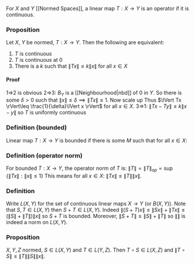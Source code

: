For $X$ and $Y$ [[Normed Spaces]], a linear map $T:X\to Y$ is an operator if it is continuous.
### Proposition
Let $X$, $Y$ be normed, $T:X\to Y$. Then the following are equivalent:
1. $T$ is continuous
2. $T$ is continuous at $0$
3. There is a $k$ such that $\lVert Tx \rVert\leq k\lVert x \rVert$ for all $x \in X$
#### Proof
1=>2 is obvious
2=>3:
$B_{Y}$ is a [[Neighbourhood|nbd]] of 0 in $Y$.
So there is some $\delta>0$ such that $\lVert x \rVert\leq\delta\implies \lVert Tx \rVert\leq 1$.
Now scale up
Thus $\lVert Tx \rVert\leq \frac{1}{\delta}\lVert x \rVert$ for all $x \in X$.
3=>1: $\lVert Tx-Ty \rVert\leq k\lVert x-y \rVert$ so $T$ is uniformly continuous

### Definition (bounded)
Linear map $T:X\to Y$ is bounded if there is some $M$ such that for all $x \in X$:

### Definition (operator norm)
For bounded $T:X\to Y$, the operator norm of $T$ is:
$\lVert T \rVert=\lVert T \rVert_{op}=\sup \{ \lVert Tx \rVert:\lVert x \rVert\leq 1 \}$
This means for all $x \in X:\ \lVert Tx \rVert\leq \lVert T \rVert\lVert x \rVert$.

### Definition
Write $L(X,Y)$ for the set of continuous linear maps $X\to Y$ (or $B(X,Y)$). 
Note that $S,T \in L(X,Y)$ then $S+T\in L(X,Y)$.
Indeed $\lVert (S+T)x \rVert\leq \lVert Sx \rVert+\lVert Tx \rVert\leq (\lVert S \rVert+\lVert T \rVert)\lVert x \rVert$ so $S+T$ is bounded. Moreover, $\lVert S+T \rVert\leq \lVert S \rVert+\lVert T \rVert$ so $\lVert  \rVert$ is indeed a norm on $L(X,Y)$.

### Proposition
$X,Y,Z$ normed, $S\in L(X,Y)$ and $T\in L(Y,Z)$. Then $T\circ S\in L(X,Z)$ and $\lVert T\circ S \rVert\leq \lVert T \rVert\lVert S \rVert\lVert x \rVert$.

